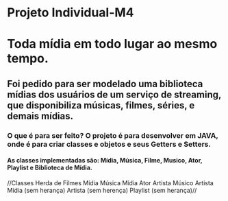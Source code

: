 # Projeto Individual-M4 
# Toda mídia em todo lugar ao mesmo tempo.
## Foi pedido para ser modelado uma biblioteca mídias dos usuários de um serviço de streaming, que disponibiliza músicas, filmes, séries, e demais mídias.
### O que é para ser feito? O projeto é para desenvolver em JAVA, onde é para criar classes e objetos e seus Getters e Setters.
#### As classes implementadas são: Mídia, Música, Filme, Musico, Ator, Playlist e Biblioteca de Mídia.
//Classes	Herda de
Filmes	Mídia
Música	Mídia
Ator	Artista
Músico	Artista
Mídia	(sem herança)
Artista	(sem herença)
Playlist (sem herança)//
